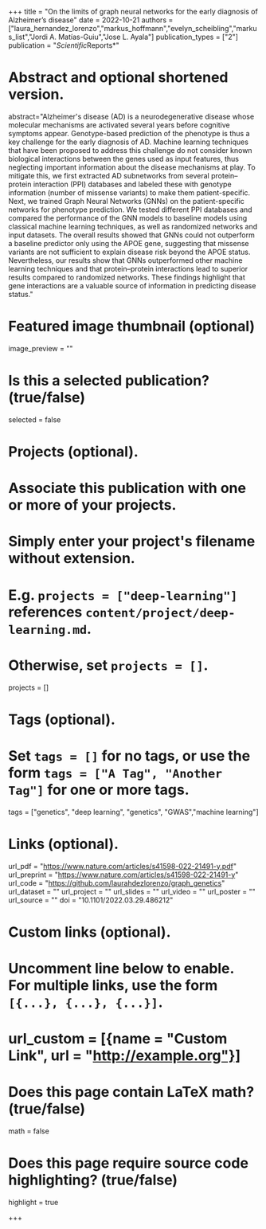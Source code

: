 +++
title = "On the limits of graph neural networks for the early diagnosis of Alzheimer’s disease"
date = 2022-10-21
authors = ["laura_hernandez_lorenzo","markus_hoffmann","evelyn_scheibling","markus_list","Jordi A. Matías-Guiu","Jose L. Ayala"]
publication_types = ["2"]
publication = "*Scientific*Reports*"

# Abstract and optional shortened version.
abstract="Alzheimer's disease (AD) is a neurodegenerative disease whose molecular mechanisms are activated several years before cognitive symptoms appear. Genotype-based prediction of the phenotype is thus a key challenge for the early diagnosis of AD. Machine learning techniques that have been proposed to address this challenge do not consider known biological interactions between the genes used as input features, thus neglecting important information about the disease mechanisms at play. To mitigate this, we first extracted AD subnetworks from several protein–protein interaction (PPI) databases and labeled these with genotype information (number of missense variants) to make them patient-specific. Next, we trained Graph Neural Networks (GNNs) on the patient-specific networks for phenotype prediction. We tested different PPI databases and compared the performance of the GNN models to baseline models using classical machine learning techniques, as well as randomized networks and input datasets. The overall results showed that GNNs could not outperform a baseline predictor only using the APOE gene, suggesting that missense variants are not sufficient to explain disease risk beyond the APOE status. Nevertheless, our results show that GNNs outperformed other machine learning techniques and that protein–protein interactions lead to superior results compared to randomized networks. These findings highlight that gene interactions are a valuable source of information in predicting disease status."

# Featured image thumbnail (optional)
image_preview = ""

# Is this a selected publication? (true/false)
selected = false

# Projects (optional).
#   Associate this publication with one or more of your projects.
#   Simply enter your project's filename without extension.
#   E.g. `projects = ["deep-learning"]` references `content/project/deep-learning.md`.
#   Otherwise, set `projects = []`.
projects = []

# Tags (optional).
#   Set `tags = []` for no tags, or use the form `tags = ["A Tag", "Another Tag"]` for one or more tags.
tags = ["genetics", "deep learning", "genetics", "GWAS","machine learning"]

# Links (optional).
url_pdf = "https://www.nature.com/articles/s41598-022-21491-y.pdf"
url_preprint = "https://www.nature.com/articles/s41598-022-21491-y"
url_code = "https://github.com/laurahdezlorenzo/graph_genetics"
url_dataset = ""
url_project = ""
url_slides = ""
url_video = ""
url_poster = ""
url_source = ""
doi = "10.1101/2022.03.29.486212"

# Custom links (optional).
#   Uncomment line below to enable. For multiple links, use the form `[{...}, {...}, {...}]`.
# url_custom = [{name = "Custom Link", url = "http://example.org"}]

# Does this page contain LaTeX math? (true/false)
math = false

# Does this page require source code highlighting? (true/false)
highlight = true

+++

